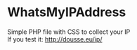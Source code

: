 # WhatsMyIPAddress
Simple PHP file with CSS to collect your IP <br/>
If you test it: http://dousse.eu/ip/
